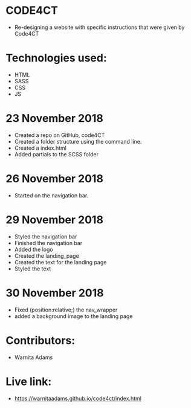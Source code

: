 # CODE4CT
- Re-designing a website with specific instructions that were given by Code4CT

# Technologies used:
- HTML
- SASS
- CSS
- JS

# 23 November 2018
- Created a repo on GitHub, code4CT
- Created a folder structure using the command line.
- Created a index.html
- Added partials to the SCSS folder

# 26 November 2018
- Started on the navigation bar.

# 29 November 2018
- Styled the navigation bar
- Finished the navigation bar
- Added the logo
- Created the landing_page
- Created the text for the landing page
- Styled the text


# 30 November 2018
- Fixed (position:relative;) the nav_wrapper
- added a background image to the landing page



# Contributors:
- Warnita Adams

# Live link:
- https://warnitaadams.github.io/code4ct/index.html